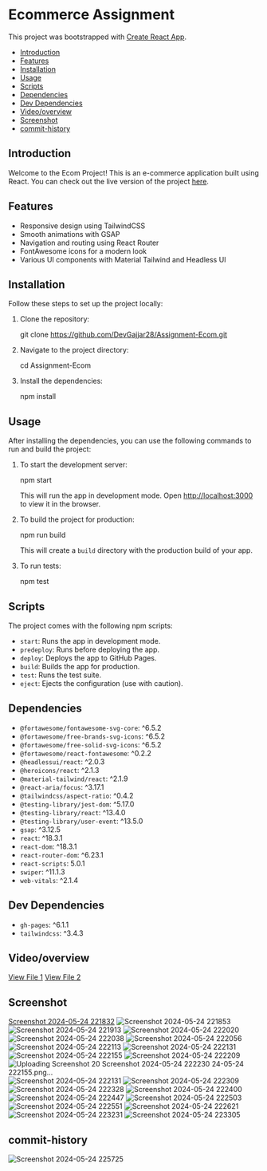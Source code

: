 
# Ecommerce Assignment 

This project was bootstrapped with [Create React App](https://github.com/facebook/create-react-app).


- [Introduction](#introduction)
- [Features](#features)
- [Installation](#installation)
- [Usage](#usage)
- [Scripts](#scripts)
- [Dependencies](#dependencies)
- [Dev Dependencies](#dev-dependencies)
- [Video/overview](#Video/overview)
- [Screenshot](#Screenshot)
- [commit-history](#commit-history)

## Introduction
Welcome to the Ecom Project! This is an e-commerce application built using React. You can check out the live version of the project [here](https://DevGajjar28.github.io/Assignment-Ecom/).

## Features
- Responsive design using TailwindCSS
- Smooth animations with GSAP
- Navigation and routing using React Router
- FontAwesome icons for a modern look
- Various UI components with Material Tailwind and Headless UI

## Installation
Follow these steps to set up the project locally:

1. Clone the repository:
   
   git clone https://github.com/DevGajjar28/Assignment-Ecom.git
   

2. Navigate to the project directory:
 
   cd Assignment-Ecom


3. Install the dependencies:
 
   npm install
   

## Usage
After installing the dependencies, you can use the following commands to run and build the project:

1. To start the development server:
   
   npm start
   
   This will run the app in development mode. Open [http://localhost:3000](http://localhost:3000) to view it in the browser.

2. To build the project for production:
  
   npm run build
  
   This will create a `build` directory with the production build of your app.

3. To run tests:
  
   npm test
 

## Scripts
The project comes with the following npm scripts:

- `start`: Runs the app in development mode.
- `predeploy`: Runs before deploying the app.
- `deploy`: Deploys the app to GitHub Pages.
- `build`: Builds the app for production.
- `test`: Runs the test suite.
- `eject`: Ejects the configuration (use with caution).

## Dependencies
- `@fortawesome/fontawesome-svg-core`: ^6.5.2
- `@fortawesome/free-brands-svg-icons`: ^6.5.2
- `@fortawesome/free-solid-svg-icons`: ^6.5.2
- `@fortawesome/react-fontawesome`: ^0.2.2
- `@headlessui/react`: ^2.0.3
- `@heroicons/react`: ^2.1.3
- `@material-tailwind/react`: ^2.1.9
- `@react-aria/focus`: ^3.17.1
- `@tailwindcss/aspect-ratio`: ^0.4.2
- `@testing-library/jest-dom`: ^5.17.0
- `@testing-library/react`: ^13.4.0
- `@testing-library/user-event`: ^13.5.0
- `gsap`: ^3.12.5
- `react`: ^18.3.1
- `react-dom`: ^18.3.1
- `react-router-dom`: ^6.23.1
- `react-scripts`: 5.0.1
- `swiper`: ^11.1.3
- `web-vitals`: ^2.1.4

## Dev Dependencies
- `gh-pages`: ^6.1.1
- `tailwindcss`: ^3.4.3

  

## Video/overview
[View File 1](https://drive.google.com/file/d/180J01NmjaNVKccOjwZOa74E_8l0GiT0n/preview)
[View File 2](https://drive.google.com/file/d/1QBAjHOu8UiyFhYhvlcRpuGrYgIUGYbNu/preview)


## Screenshot
[Screenshot 2024-05-24 221832](https://github.com/DevGajjar28/Assignment-Ecom/assets/145287513/728ce0dc-8172-48c6-8525-9686625f7dd7)
![Screenshot 2024-05-24 221853](https://github.com/DevGajjar28/Assignment-Ecom/assets/145287513/7e4786fc-ffe4-4b3f-979f-02b82b937728)
![Screenshot 2024-05-24 221913](https://github.com/DevGajjar28/Assignment-Ecom/assets/145287513/59a992ab-88e3-4236-9e48-58c02e39071d)
![Screenshot 2024-05-24 222020](https://github.com/DevGajjar28/Assignment-Ecom/assets/145287513/5e185564-d08c-4ab0-b26a-f53553614e75)
![Screenshot 2024-05-24 222038](https://github.com/DevGajjar28/Assignment-Ecom/assets/145287513/a8e6d133-44e7-4552-b270-403c4410f4a4)
![Screenshot 2024-05-24 222056](https://github.com/DevGajjar28/Assignment-Ecom/assets/145287513/ebe0605f-2d21-4494-ab1a-3689f59bd960)
![Screenshot 2024-05-24 222113](https://github.com/DevGajjar28/Assignment-Ecom/assets/145287513/97d77f17-140c-422e-a15b-4cc040b85fb6)
![Screenshot 2024-05-24 222131](https://github.com/DevGajjar28/Assignment-Ecom/assets/145287513/39254fae-c114-480e-8101-a37dbaad2020)
![Screenshot 2024-05-24 222155](https://github.com/DevGajjar28/Assignment-Ecom/assets/145287513/4ff14c6f-a1d8-4562-9fd6-2f0529ce2cc7)
![Screenshot 2024-05-24 222209](https://github.com/DevGajjar28/Assignment-Ecom/assets/145287513/99320905-54c1-4395-9db9-099c64b1f51f)
![Uploading Screenshot 20
![Screenshot 2024-05-24 222230](https://github.com/DevGajjar28/Assignment-Ecom/assets/145287513/42a45986-b3c6-4e81-bc32-1225eb8b425e)
24-05-24 222155.png…]()
![Screenshot 2024-05-24 222131](https://github.com/DevGajjar28/Assignment-Ecom/assets/145287513/507a0b7e-23c3-4392-aec2-3d4f9d1fc673)
![Screenshot 2024-05-24 222309](https://github.com/DevGajjar28/Assignment-Ecom/assets/145287513/90952d51-8932-4190-8b8b-c3ff23f79b70)
![Screenshot 2024-05-24 222328](https://github.com/DevGajjar28/Assignment-Ecom/assets/145287513/9cfb8b93-7585-4d92-8d99-6ed59492686c)
![Screenshot 2024-05-24 222400](https://github.com/DevGajjar28/Assignment-Ecom/assets/145287513/156bccc4-7c81-45cc-a2ab-97f53792b491)
![Screenshot 2024-05-24 222447](https://github.com/DevGajjar28/Assignment-Ecom/assets/145287513/c9a46c0f-a33d-41bc-8eb6-57ce36b37473)
![Screenshot 2024-05-24 222503](https://github.com/DevGajjar28/Assignment-Ecom/assets/145287513/973bcfcb-93d2-4bd3-a9d4-6574b1954a9b)
![Screenshot 2024-05-24 222551](https://github.com/DevGajjar28/Assignment-Ecom/assets/145287513/703b2d4c-b120-4e7f-a60b-eebf0a1080bb)
![Screenshot 2024-05-24 222621](https://github.com/DevGajjar28/Assignment-Ecom/assets/145287513/7a38fa7f-149c-46b4-a33b-c880e2a56de0)
![Screenshot 2024-05-24 223231](https://github.com/DevGajjar28/Assignment-Ecom/assets/145287513/9de066ba-6d66-4868-aff6-acd66441fa96)
![Screenshot 2024-05-24 223305](https://github.com/DevGajjar28/Assignment-Ecom/assets/145287513/710df87e-c136-4df4-ad1e-560461b31fe7)


## commit-history
![Screenshot 2024-05-24 225725](https://github.com/DevGajjar28/Assignment-Ecom/assets/145287513/12d235b4-b616-4843-858a-34054d1c7943)
